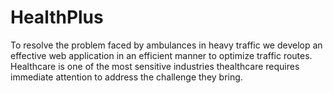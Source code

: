 # HealthPlus
To resolve the problem faced by ambulances in heavy traffic we develop  an effective web application in an efficient manner to optimize traffic routes. Healthcare is one of the most sensitive industries thealthcare requires immediate attention to address the challenge they bring.
